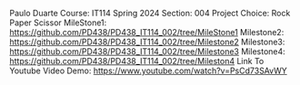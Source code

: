 Paulo Duarte
Course: IT114 Spring 2024 Section: 004
Project Choice: Rock Paper Scissor
MileStone1: https://github.com/PD438/PD438_IT114_002/tree/MileStone1
Milestone2: https://github.com/PD438/PD438_IT114_002/tree/Milestone2
Milestone3: https://github.com/PD438/PD438_IT114_002/tree/Milestone3
Milestone4: https://github.com/PD438/PD438_IT114_002/tree/Mileston4
Link To Youtube Video Demo: https://www.youtube.com/watch?v=PsCd73SAvWY 